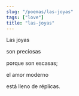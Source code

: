 ```yaml
---
slug: "/poemas/las-joyas"
tags: ["love"]
title: "las-joyas"
---
```

Las joyas

son preciosas

porque son escasas;

el amor moderno

está lleno de réplicas.